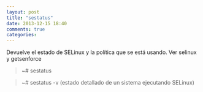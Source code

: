 ```yaml
---
layout: post
title: "sestatus"
date: 2013-12-15 18:40
comments: true
categories: 
---
```

Devuelve el estado de SELinux y la política que se está usando. Ver selinux y getsenforce

>~# sestatus

>~# sestatus -v (estado detallado de un sistema ejecutando SELinux)

